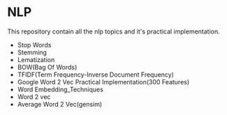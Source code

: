 # NLP
This repository contain all the nlp topics and it's practical implementation.
- Stop Words
- Stemming
- Lematization
- BOW(Bag Of Words)
- TFIDF(Term Frequency-Inverse Document Frequency)
-  Google Word 2 Vec Practical Implementation(300 Features)
- Word Embedding_Techniques
- Word 2 vec
- Average Word 2 Vec(gensim)
